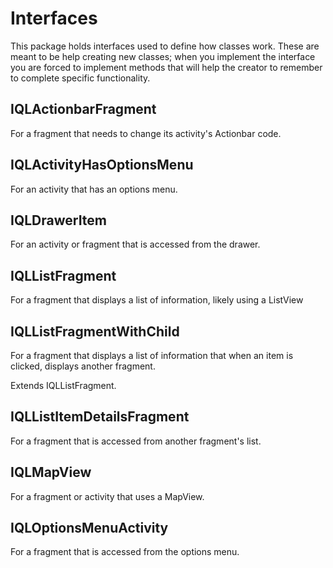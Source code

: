 # Interfaces

This package holds interfaces used to define how classes work. These are meant to be help creating
new classes; when you implement the interface you are forced to implement methods that will help the creator
to remember to complete specific functionality.

## IQLActionbarFragment

For a fragment that needs to change its activity's Actionbar code.

## IQLActivityHasOptionsMenu

For an activity that has an options menu.

## IQLDrawerItem

For an activity or fragment that is accessed from the drawer.

## IQLListFragment

For a fragment that displays a list of information, likely using a ListView

## IQLListFragmentWithChild

For a fragment that displays a list of information that when an item is clicked, displays another fragment.

Extends IQLListFragment.

## IQLListItemDetailsFragment

For a fragment that is accessed from another fragment's list.

## IQLMapView

For a fragment or activity that uses a MapView.

## IQLOptionsMenuActivity

For a fragment that is accessed from the options menu.